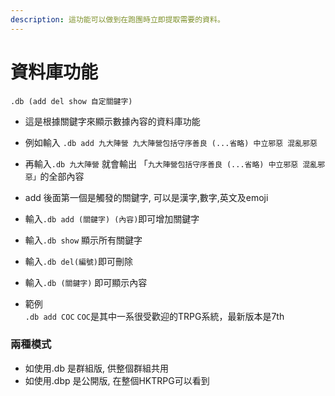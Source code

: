 ```yaml
---
description: 這功能可以做到在跑團時立即提取需要的資料。
---
```


# 資料庫功能



`.db (add del show 自定關鍵字)`

* 這是根據關鍵字來顯示數據內容的資料庫功能
* 例如輸入 `.db add 九大陣營 九大陣營包括守序善良 (...省略) 中立邪惡 混亂邪惡`
* 再輸入`.db 九大陣營` 就會輸出 「`九大陣營包括守序善良 (...省略) 中立邪惡 混亂邪惡」`的全部內容
* add 後面第一個是觸發的關鍵字, 可以是漢字,數字,英文及emoji



* 輸入`.db add (關鍵字) (內容)`即可增加關鍵字
* 輸入`.db show` 顯示所有關鍵字
* 輸入`.db del(編號)`即可刪除
* 輸入`.db (關鍵字)` 即可顯示內容
* 範例\
  `.db add COC` `COC`是其中一系很受歡迎的TRPG系統，最新版本是7th

### 兩種模式

* 如使用.db 是群組版, 供整個群組共用&#x20;
* 如使用.dbp 是公開版, 在整個HKTRPG可以看到&#x20;
